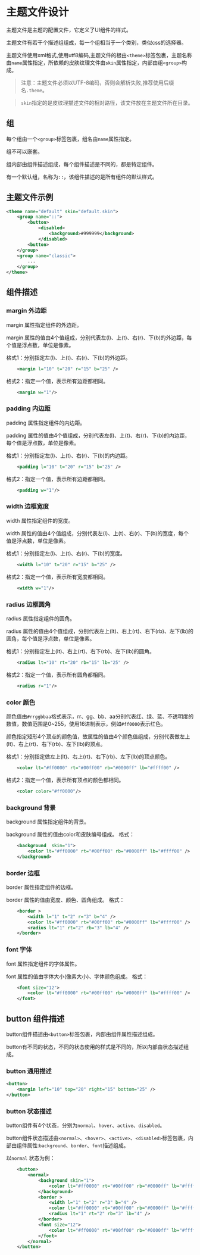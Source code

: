 # 主题文件设计

主题文件是主题的配置文件，它定义了UI组件的样式。

主题文件有若干个描述组组成，每一个组相当于一个类别，类似css的选择器。

主题文件使用xml格式,使用utf8编码,主题文件的根由`<theme>`标签包裹，主题名称由`name`属性指定，所依赖的皮肤纹理文件由`skin`属性指定，内部由组`<group>`构成。

> 注意：主题文件必须以UTF-8编码，否则会解析失败,推荐使用后缀名`.theme`。

> `skin`指定的是皮纹理描述文件的相对路径，该文件放在主题文件所在目录。


## 组
每个组由一个`<group>`标签包裹，组名由`name`属性指定。

组不可以嵌套。

组内部由组件描述组成，每个组件描述是不同的，都是特定组件。

有一个默认组，名称为`::`，该组件描述的是所有组件的默认样式。


## 主题文件示例
```xml
<theme name="default" skin="default.skin">
    <group name="::">
        <button>
            <disabled>
                <background>#999999</background>
            </disabled>
        <button>
    </group>
    <group name="classic">
        ...
    </group>
</theme>
```
## 组件描述

### margin 外边距
margin 属性指定组件的外边距。

margin 属性的值由4个值组成，分别代表左(l)、上(t)、右(r)、下(b)的外边距，每个值是浮点数，单位是像素。

格式1：分别指定左(l)、上(t)、右(r)、下(b)的外边距。
```xml
    <margin l="10" t="20" r="15" b="25" />
```
格式2：指定一个值，表示所有边距都相同。
```xml
    <margin w="1"/>
```
### padding 内边距
padding 属性指定组件的内边距。

padding 属性的值由4个值组成，分别代表左(l)、上(t)、右(r)、下(b)的内边距，每个值是浮点数，单位是像素。

格式1：分别指定左(l)、上(t)、右(r)、下(b)的内边距。
```xml
    <padding l="10" t="20" r="15" b="25" />
```
格式2：指定一个值，表示所有边距都相同。
```xml
    <padding w="1"/>
```
### width 边框宽度
width 属性指定组件的宽度。

width 属性的值由4个值组成，分别代表左(l)、上(t)、右(r)、下(b)的宽度，每个值是浮点数，单位是像素。

格式1：分别指定左(l)、上(t)、右(r)、下(b)的宽度。
```xml
    <width l="10" t="20" r="15" b="25" />
```
格式2：指定一个值，表示所有宽度都相同。
```xml
    <width w="1"/>
```

### radius 边框圆角
radius 属性指定组件的圆角。

radius 属性的值由4个值组成，分别代表左上(lt)、右上(rt)、右下(rb)、左下(lb)的圆角，每个值是浮点数，单位是像素。

格式1：分别指定左上(lt)、右上(rt)、右下(rb)、左下(lb)的圆角。
```xml
    <radius lt="10" rt="20" rb="15" lb="25" />
```
格式2：指定一个值，表示所有圆角都相同。
```xml
    <radius r="1"/>
```


### color 颜色
颜色值由`#rrggbbaa`格式表示，rr、gg、bb、aa分别代表红、绿、蓝、不透明度的数值，数值范围是0~255，使用16进制表示，例如`#ff0000`表示红色。

颜色指定矩形4个顶点的颜色值，故属性的值由4个颜色值组成，分别代表做左上(lt)、右上(rt)、右下(rb)、左下(lb)的顶点。

格式1：分别指定做左上(lt)、右上(rt)、右下(rb)、左下(lb)的顶点颜色。
```xml
    <color lt="#ff0000" rt="#00ff00" rb="#0000ff" lb="#ffff00" />
```
格式2：指定一个值，表示所有顶点的颜色都相同。
```xml
    <color color="#ff0000"/>
```

### background 背景
background 属性指定组件的背景。

background 属性的值由color和皮肤编号组成。
格式：
```xml
    <background  skin="1">
        <color lt="#ff0000" rt="#00ff00" rb="#0000ff" lb="#ffff00" />
    </background>
```

### border 边框
border 属性指定组件的边框。

border 属性的值由宽度、颜色、圆角组成。
格式：
```xml
    <border >
        <width l="1" t="2" r="3" b="4" />
        <color lt="#ff0000" rt="#00ff00" rb="#0000ff" lb="#ffff00" />
        <radius lt="1" rt="2" rb="3" lb="4" />
    </border>
```

### font 字体
font 属性指定组件的字体属性。

font 属性的值由字体大小(像素大小)、字体颜色组成。
格式：
```xml
    <font size="12">
        <color lt="#ff0000" rt="#00ff00" rb="#0000ff" lb="#ffff00" />
    </font>
```

## button 组件描述
button组件描述由`<button>`标签包裹，内部由组件属性描述组成。

button有不同的状态，不同的状态使用的样式是不同的，所以内部由状态描述组成。
### button 通用描述

```xml
<button>
    <margin left="10" top="20" right="15" bottom="25" />
</button>
```
### button 状态描述
button组件有4个状态，分别为`normal`、`hover`、`active`、`disabled`。

button组件状态描述由`<normal>`、`<hover>`、`<active>`、`<disabled>`标签包裹，内部由组件属性:`background`、`border`、`font`描述组成。

以`normal` 状态为例：
```xml
    <button>
        <normal>
            <background skin="1">
                <color lt="#ff0000" rt="#00ff00" rb="#0000ff" lb="#ffff00" />
            </background>
            <border >
                <width l="1" t="2" r="3" b="4" />
                <color lt="#ff0000" rt="#00ff00" rb="#0000ff" lb="#ffff00" />
                <radius lt="1" rt="2" rb="3" lb="4" />
            </border>
            <font size="12">
                <color lt="#ff0000" rt="#00ff00" rb="#0000ff" lb="#ffff00" />
            </font>
        </normal>
    </button>
```
